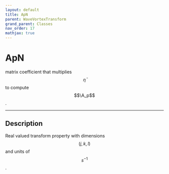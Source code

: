 ```yaml
---
layout: default
title: ApN
parent: WaveVortexTransform
grand_parent: Classes
nav_order: 17
mathjax: true
---
```


#  ApN

matrix coefficient that multiplies $$\bar{\eta}$$ to compute $$\A_p$$.


---

## Description
Real valued transform property with dimensions $$(j,k,l)$$ and units of $$s^{-1}$$.

